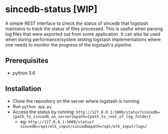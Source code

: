 # sincedb-status [WIP]

A simple REST interface to check the status of sincedb that logstash maintains to track the status of files processed. This is useful when parsing log files that were exported out from some application. It can also be used when during performance/system testing logstash implementations where one needs to monitor the progress of the logstash's pipeline.

## Prerequisites
* python 3.6

## Installation

* Clone the repository on the server where logstash is running
* Run `python app.py`
* Access the status by running: `http://127.0.0.1:5000/status?sincedb={path_to_sincedb_on_server}&path={path_to_root_of_log_folder}`
    * eg: `http://127.0.0.1:5000/status?sincedb=/opt/elk_input/sincedb&path=/opt/elk_input/logs/`
    